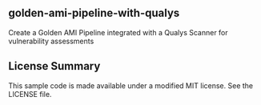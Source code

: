 ## golden-ami-pipeline-with-qualys

Create a Golden AMI Pipeline integrated with a Qualys Scanner for vulnerability assessments

## License Summary

This sample code is made available under a modified MIT license. See the LICENSE file.
